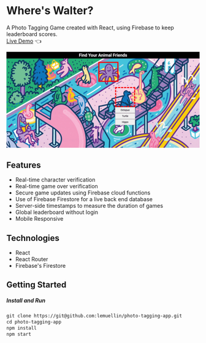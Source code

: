 # Where's Walter?
A Photo Tagging Game created with React, using Firebase to keep leaderboard scores.  
[Live Demo](https://lemuellin.github.io/photo-tagging-app/) :point_left:

<img src="./src/asset/screenshot/wheresWalterCompressed.gif">

## Features
-	Real-time character verification
-	Real-time game over verification
-	Secure game updates using Firebase cloud functions
-	Use of Firebase Firestore for a live back end database
-	Server-side timestamps to measure the duration of games
-	Global leaderboard without login
-	Mobile Responsive

## Technologies
-	React
-	React Router
-	Firebase's Firestore

## Getting Started
##### Install and Run
```
git clone https://git@github.com:lemuellin/photo-tagging-app.git
cd photo-tagging-app
npm install
npm start
```